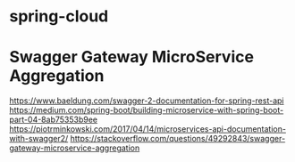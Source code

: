 # spring-cloud 


# Swagger Gateway MicroService Aggregation 
https://www.baeldung.com/swagger-2-documentation-for-spring-rest-api 
https://medium.com/spring-boot/building-microservice-with-spring-boot-part-04-8ab75353b9ee 
https://piotrminkowski.com/2017/04/14/microservices-api-documentation-with-swagger2/ 
https://stackoverflow.com/questions/49292843/swagger-gateway-microservice-aggregation 
